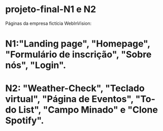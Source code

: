 # projeto-final-N1 e N2
Páginas da empresa fictícia WebInVision:
# N1:"Landing page", "Homepage", "Formulário de inscrição", "Sobre nós", "Login".
# N2: "Weather-Check", "Teclado virtual", "Página de Eventos", "To-do List", "Campo Minado" e "Clone Spotify".
